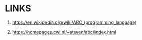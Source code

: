 # LINKS

1. https://en.wikipedia.org/wiki/ABC_(programming_language)

2. https://homepages.cwi.nl/~steven/abc/index.html